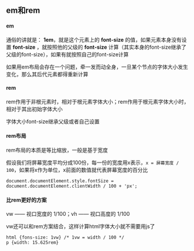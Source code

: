 ## em和rem

#### em

通俗的讲就是： **1em**，就是这个元素上的 **font-size** 的值，如果元素本身没有设置 **font-size** ，就按照他的父级的 **font-size** 计算（其实本身的font-size继承了父级的font-size），如果有就按照自己的font-size计算

如果用em布局会存在一个问题，牵一发而动全身，一旦某个节点的字体大小发生变化，那么其后代元素都得重新计算

#### rem

rem作用于非根元素时，相对于根元素字体大小；rem作用于根元素字体大小时，相对于其出初始字体大小

字体大小font-size继承父级或者自己设置

#### rem布局

rem布局的本质是等比缩放，一般是基于宽度

假设我们将屏幕宽度平均分成100份，每一份的宽度用x表示，`x = 屏幕宽度 / 100`，如果将x作为单位，x前面的数值就代表屏幕宽度的百分比

```
document.documentElement.style.fontSize = document.documentElement.clientWidth / 100 + 'px';
```

#### 比rem更好的方案

vw —— 视口宽度的 1/100；vh —— 视口高度的 1/100 

vw还可以和rem方案结合，这样计算html字体大小就不需要用js了

```
html {fons-size: 1vw} /* 1vw = width / 100 */
p {width: 15.625rem}
```

